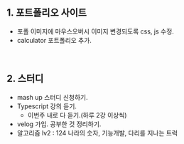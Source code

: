 ## 1. 포트폴리오 사이트
- 포폴 이미지에 마우스오버시 이미지 변경되도록 css, js 수정.
- calculator 포트폴리오 추가.

<br/>

## 2. 스터디
- mash up 스터디 신청하기.
- Typescript 강의 듣기.
  - 이번주 내로 다 듣기.(하루 2강 이상씩)
- velog 가입. 공부한 것 정리하기.
- 알고리즘 lv2 : 124 나라의 숫자, 기능개발, 다리를 지나는 트럭
